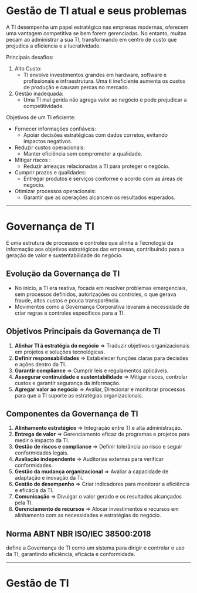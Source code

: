 # Gestão de TI atual e seus problemas

A TI desempenha um papel estratégico nas empresas modernas, oferecem uma vantagem competitiva se bem forem gerenciadas. No entanto, muitas pecam ao administrar a sua TI, transformando em centro de custo que prejudica a eficiencia e a lucratividade.

Principais desafios:
1. Alto Custo:
	- TI envolve investimentos grandes em hardware, software e profissionais e infraestrutura. Uma ti ineficiente aumenta os custos de produção e causam percas no mercado.
2. Gestão inadequada:
	- Uma TI mal gerida não agrega valor ao negócio e pode prejudicar a competitividade.

Objetivos de um TI eficiente:
- Fornecer informações confiáveis:
	- Apoiar decisões estratégicas com dados corretos, evitando impactos negativos.
- Reduzir custos operacionais:
	- Manter eficiência sem comprometer a qualidade.
- Mitigar riscos :
	- Reduzir ameaças relacionadas a TI para proteger o negócio.
- Cumprir prazos e qualidades:
	- Entregar produtos e serviços conforme o acordo com as áreas de negocio.
- Otimizar processos operacionais:
	- Garantir que as operações alcancem os resultados esperados.
---
# Governança de TI

E uma estrutura de processos e controles que alinha a Tecnologia da informação aos objetivos estratégicos das empresas, contribuindo para a geração de valor e sustentabilidade do negócio.

## Evolução da Governança de TI

- No início, a TI era reativa, focada em resolver problemas emergenciais, sem processos definidos, autorizações ou controles, o que gerava fraude, altos custos e pouca transparência.
- Movimentos como a Governança Corporativa levaram à necessidade de criar regras e controles específicos para a TI.
## Objetivos Principais da Governança de TI

1. **Alinhar TI à estratégia do negócio** => Traduzir objetivos organizacionais em projetos e soluções tecnológicas.
2. **Definir responsabilidades** => Estabelecer funções claras para decisões e ações dentro da TI.
3. **Garantir compliance** => Cumprir leis e regulamentos aplicáveis.
4. **Assegurar continuidade e sustentabilidade** => Mitigar riscos, controlar custos e garantir segurança da informação.
5. **Agregar valor ao negócio** => Avaliar, Direcionar e monitorar processos para que a TI suporte as estratégias organizacionais.
## Componentes da Governança de TI

1. **Alinhamento estratégico** => Integração entre TI e alta administração.
2. **Entrega de valor** => Gerenciamento eficaz de programas e projetos para medir o impacto da TI.
3. **Gestão de riscos e compliance** => Definir tolerância ao risco e seguir conformidades legais.
4. **Avaliação independente** => Auditorias externas para verificar conformidades.
5. **Gestão da mudança organizacional** => Avaliar a capacidade de adaptação e inovação da Ti.
6. **Gestão de desempenho** => Criar indicadores para monitorar a eficiência e eficácia da TI.
7. **Comunicação** => Divulgar o valor gerado e os resultados alcançados pela TI.
8. **Gerenciamento de recursos** => Alocar investimentos e recursos em alinhamento com as necessidades e estratégias do negócio.

## Norma ABNT NBR ISO/IEC 38500:2018

define a Governança de TI como um sistema para dirigir e controlar o uso da TI, garantindo eficiência, eficácia e conformidade.

---
# Gestão de TI
